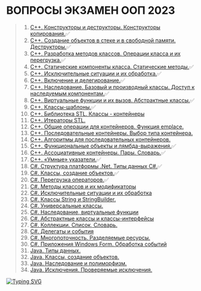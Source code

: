 # ВОПРОСЫ ЭКЗАМЕН ООП 2023
>1. [С++. Конструкторы и деструкторы. Конструкторы копирования.](https://github.com/DavidBazhenov/OOPEKZAMEN2023/blob/main/tasks/1task.md)✅️ 
>2. [С++. Создание объектов в стеке и в свободной памяти. Деструкторы.](https://github.com/DavidBazhenov/OOPEKZAMEN2023/blob/main/tasks/2task.md)✅
>3. [С++. Разработка методов классов. Операции класса и их перегрузка.](https://github.com/DavidBazhenov/OOPEKZAMEN2023/blob/main/tasks/3task.md)✅
>4. [С++. Статические компоненты класса. Статические методы.](https://github.com/DavidBazhenov/OOPEKZAMEN2023/blob/main/tasks/4task.md)✅
>5. [С++. Исключительные ситуации и их обработка.](https://github.com/DavidBazhenov/OOPEKZAMEN2023/blob/main/tasks/5task.md)✅
>6. [С++. Включение и делегирование.](https://github.com/DavidBazhenov/OOPEKZAMEN2023/blob/main/tasks/6task.md)✅️
>7. [С++. Наследование. Базовый и производный классы. Доступ к наследуемым компонентам.](https://github.com/DavidBazhenov/OOPEKZAMEN2023/blob/main/tasks/7task.md)✅️
>8. [С++. Виртуальные функции и их вызов. Абстрактные классы.](https://github.com/DavidBazhenov/OOPEKZAMEN2023/blob/main/tasks/8task.md)✅️
>9. [С++. Классы-шаблоны.](https://github.com/DavidBazhenov/OOPEKZAMEN2023/blob/main/tasks/9task.md)✅️
>10. [С++. Библиотека STL. Классы - контейнеры](https://github.com/DavidBazhenov/OOPEKZAMEN2023/blob/main/tasks/10task.md)
>11. [С++. Итераторы STL.](https://github.com/DavidBazhenov/OOPEKZAMEN2023/blob/main/tasks/11task.md)
>12. [С++. Общие операции для контейнеров. Функция emplace.](https://github.com/DavidBazhenov/OOPEKZAMEN2023/blob/main/tasks/12task.md)
>13. [С++. Последовательные контейнеры. Выбор типа контейнера.](https://github.com/DavidBazhenov/OOPEKZAMEN2023/blob/main/tasks/13task.md)
>14. [С++. Алгоритмы для последовательных контейнеров.](https://github.com/DavidBazhenov/OOPEKZAMEN2023/blob/main/tasks/14task.md)
>15. [C++. Функциональные объекты и лямбда-выражения.](https://github.com/DavidBazhenov/OOPEKZAMEN2023/blob/main/tasks/15task.md)✅
>16. [С++. Ассоциативные контейнеры. Пары. Словарь.](https://github.com/DavidBazhenov/OOPEKZAMEN2023/blob/main/tasks/16task.md)✅
>17. [C++. «Умные» указатели.](https://github.com/DavidBazhenov/OOPEKZAMEN2023/blob/main/tasks/17task.md)✅
>18. [С#. Структура платформы .Net. Типы данных С#.](https://github.com/DavidBazhenov/OOPEKZAMEN2023/blob/main/tasks/18task.md)✅
>19. [С#. Классы, создание объектов.](https://github.com/DavidBazhenov/OOPEKZAMEN2023/blob/main/tasks/19task.md)✅
>20. [С#. Перегрузка операторов.](https://github.com/DavidBazhenov/OOPEKZAMEN2023/blob/main/tasks/20task.md)✅
>21. [С#. Методы классов и их модификаторы](https://github.com/DavidBazhenov/OOPEKZAMEN2023/blob/main/tasks/21task.md)
>22. [С#. Исключительные ситуации и их обработка](https://github.com/DavidBazhenov/OOPEKZAMEN2023/blob/main/tasks/22task.md)
>23. [C#. Классы String и StringBuilder.](https://github.com/DavidBazhenov/OOPEKZAMEN2023/blob/main/tasks/23task.md)
>24. [С#. Универсальные классы.](https://github.com/DavidBazhenov/OOPEKZAMEN2023/blob/main/tasks/24task.md)
>25. [С#. Наследование, виртуальные функции](https://github.com/DavidBazhenov/OOPEKZAMEN2023/blob/main/tasks/25task.md)
>26. [С#. Абстрактные классы и классы-интерфейсы](https://github.com/DavidBazhenov/OOPEKZAMEN2023/blob/main/tasks/26task.md)
>27. [С#. Коллекции. Список, Словарь.](https://github.com/DavidBazhenov/OOPEKZAMEN2023/blob/main/tasks/27task.md)
>28. [С#. Делегаты и события](https://github.com/DavidBazhenov/OOPEKZAMEN2023/blob/main/tasks/28task.md)
>29. [C#. Многопоточность. Разделяемые ресурсы.](https://github.com/DavidBazhenov/OOPEKZAMEN2023/blob/main/tasks/29task.md)
>30. [С#. Приложения Windows Form. Обработка событий](https://github.com/DavidBazhenov/OOPEKZAMEN2023/blob/main/tasks/30task.md)
>31. [Java. Типы данных.](https://github.com/DavidBazhenov/OOPEKZAMEN2023/blob/main/tasks/31task.md)
>32. [Java. Классы, создание объектов.](https://github.com/DavidBazhenov/OOPEKZAMEN2023/blob/main/tasks/32task.md)
>33. [Java. Наследование и полиморфизм.](https://github.com/DavidBazhenov/OOPEKZAMEN2023/blob/main/tasks/33task.md)
>34. [Java. Исключения. Проверяемые исключения.](https://github.com/DavidBazhenov/OOPEKZAMEN2023/blob/main/tasks/34task.md)

[![Typing SVG](https://readme-typing-svg.herokuapp.com?color=%2336BCF7&lines=2023+2023+2023+2023)](https://git.io/typing-svg)  
